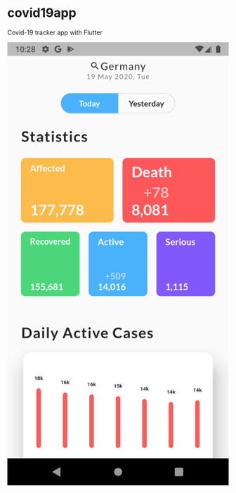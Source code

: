 # covid19app
Covid-19 tracker app with Flutter

![alt tag](https://github.com/tolgaozdemir7/covid19app/blob/master/covid19app.png)
